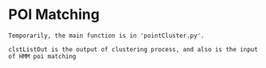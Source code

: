 # POI Matching

	Temporarily, the main function is in 'pointCluster.py'.
	
	clstListOut is the output of clustering process, and also is the input of HMM poi matching